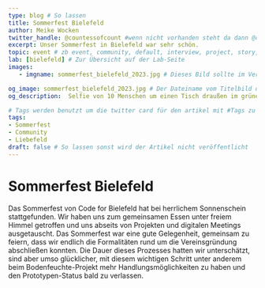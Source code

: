 ```yaml
---
type: blog # So lassen
title: Sommerfest Bielefeld
author: Meike Wocken
twitter_handle: @countessofcount #wenn nicht vorhanden steht da dann @codeforde
excerpt: Unser Sommerfest in Bielefeld war sehr schön. 
topic: event # zb event, community, default, interview, project, story, toolbox
lab: [bielefeld] # Zur Übersicht auf der Lab-Seite
images:
   - imgname: sommerfest_bielefeld_2023.jpg # Dieses Bild sollte im Verzeichnis static/blog existieren

og_image: sommerfest_bielefeld_2023.jpg # Der Dateiname vom Titelbild das kann das selbe sein wie unter images und sollte auch unter static/blog liegen
og_description:  Selfie von 10 Menschen um einen Tisch draußen im grünen Garten sitzend.# Der alt Text zum Titelbild

# Tags werden benutzt um die twitter card für den artikel mit #Tags zu versorgen und um in Suchmaschinen gefunden zu werden
tags:
- Sommerfest
- Community
- Liebefeld
draft: false # So lassen sonst wird der Artikel nicht veröffentlicht
---
```


# Sommerfest Bielefeld

Das Sommerfest von Code for Bielefeld hat bei herrlichem Sonnenschein stattgefunden. Wir haben uns zum gemeinsamen Essen unter freiem Himmel getroffen und uns abseits von Projekten und digitalen Meetings ausgetauscht. Das Sommerfest war eine gute Gelegenheit, gemeinsam zu feiern, dass wir endlich die Formalitäten rund um die Vereinsgründung abschließen konnten. Die Dauer dieses Prozesses hatten wir unterschätzt, sind aber umso glücklicher, mit diesem wichtigen Schritt unter anderem beim Bodenfeuchte-Projekt mehr Handlungsmöglichkeiten zu haben und den Prototypen-Status bald zu verlassen. 
